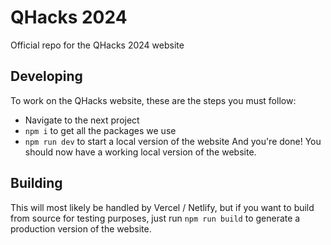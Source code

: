 # QHacks 2024
Official repo for the QHacks 2024 website

## Developing
To work on the QHacks website, these are the steps you must follow:
 - Navigate to the next project
 - `npm i` to get all the packages we use
 - `npm run dev` to start a local version of the website
And you're done! You should now have a working local version of the website.

## Building
This will most likely be handled by Vercel / Netlify, but if you want to build from source for testing purposes, just run `npm run build` to generate a production version of the website.
